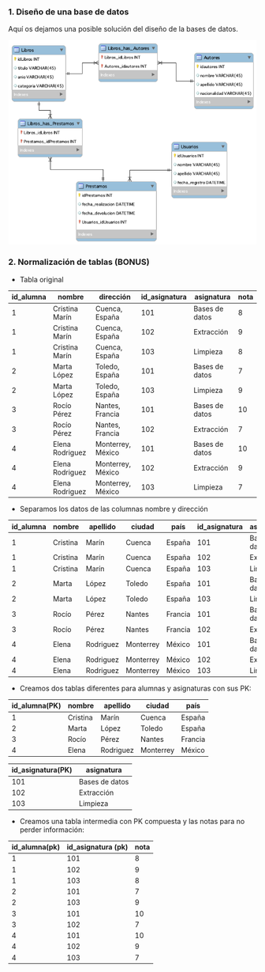 
### 1. Diseño de una base de datos

Aquí os dejamos una posible solución del diseño de la bases de datos. 

![.DER Préstamos de libros](./libros_diagrama.png)


### 2. Normalización de tablas (BONUS)

- Tabla original

| id_alumna | nombre | dirección | id_asignatura | asignatura | nota |
|---------- |------- |---------- |-------------- |----------- |----- |
| 1 | Cristina Marín | Cuenca, España | 101 | Bases de datos  | 8 |
| 1 | Cristina Marín | Cuenca, España | 102 | Extracción      | 9 |
| 1 | Cristina Marín | Cuenca, España | 103 | Limpieza        | 8 |
| 2 | Marta López    | Toledo, España | 101 | Bases de datos  | 7 |
| 2 | Marta López    | Toledo, España | 103 | Limpieza        | 9 |
| 3 | Rocío Pérez    | Nantes, Francia | 101 | Bases de datos | 10|
| 3 | Rocío Pérez    | Nantes, Francia | 102 | Extracción     | 7 |
| 4 | Elena Rodriguez| Monterrey, México | 101 | Bases de datos | 10|
| 4 | Elena Rodriguez| Monterrey, México | 102 | Extracción     | 9 |
| 4 | Elena Rodriguez| Monterrey, México | 103 | Limpieza       | 7 |


- Separamos los datos de las columnas nombre y dirección

| id_alumna | nombre | apellido | ciudad | país | id_asignatura | asignatura | nota |
|---------- |------- |---------- |-------------- |----------- |----- |----------- |----- |
| 1 | Cristina| Marín | Cuenca| España | 101 | Bases de datos  | 8 |
| 1 | Cristina | Marín | Cuenca| España | 102 | Extracción      | 9 |
| 1 | Cristina | Marín | Cuenca| España | 103 | Limpieza        | 8 |
| 2 | Marta | López    | Toledo| España | 101 | Bases de datos  | 7 |
| 2 | Marta | López    | Toledo| España | 103 | Limpieza        | 9 |
| 3 | Rocío | Pérez    | Nantes| Francia | 101 | Bases de datos | 10|
| 3 | Rocío | Pérez    | Nantes| Francia | 102 | Extracción     | 7 |
| 4 | Elena | Rodriguez| Monterrey| México | 101 | Bases de datos | 10|
| 4 | Elena | Rodriguez| Monterrey| México | 102 | Extracción     | 9 |
| 4 | Elena | Rodriguez| Monterrey| México | 103 | Limpieza       | 7 |


- Creamos dos tablas diferentes para alumnas y asignaturas con sus PK:

| id_alumna(PK) | nombre | apellido | ciudad | país 
|---------- |------- |---------- |-------------- |----------- 
| 1 | Cristina | Marín | Cuenca| España | 
| 2 | Marta | López    | Toledo| España |  
| 3 | Rocío | Pérez    | Nantes| Francia |  
| 4 | Elena | Rodriguez| Monterrey| México | 

| id_asignatura(PK) | asignatura 
|---------- |------- |
| 101 | Bases de datos  
| 102 | Extracción      
| 103 | Limpieza 

- Creamos una tabla intermedia con PK compuesta y las notas para no perder información:

| id_alumna(pk) | id_asignatura (pk) | nota
|---------- |------- |------- |
| 1 | 101  | 8
| 1 | 102  | 9  
| 1 | 103  |8
| 2 | 101  |7
| 2 | 103  |9
| 3 | 101  |10
| 3 | 102  |7
| 4 | 101  |10
| 4 | 102  |9
| 4 | 103  |7
       